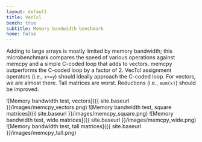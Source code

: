 ```yaml
---
layout: default
title: VecTcl
bench: true
subtitle: Memory bandwidth benchmark
home: false
---
```


Adding to large arrays is mostly limited by memory bandwidth; this
microbenchmark compares the speed of various operations against memcpy and
a simple C-coded loop that adds to vectors. memcpy outperforms the C-coded loop by a
factor of 2. VecTcl assignment operators (i.e., `x+=y`) should ideally approach the C-coded loop. For
vectors, we are almost there. Tall matrices are worst. Reductions (i.e., `sum(x)`)
should be improved.


![Memory bandwidth test, vectors]({{ site.baseurl }}/images/memcpy_vectors.png)
![Memory bandwidth test, square matrices]({{ site.baseurl }}/images/memcpy_square.png)
![Memory bandwidth test, wide matrices]({{ site.baseurl }}/images/memcpy_wide.png)
![Memory bandwidth test, tall matrices]({{ site.baseurl }}/images/memcpy_tall.png)

